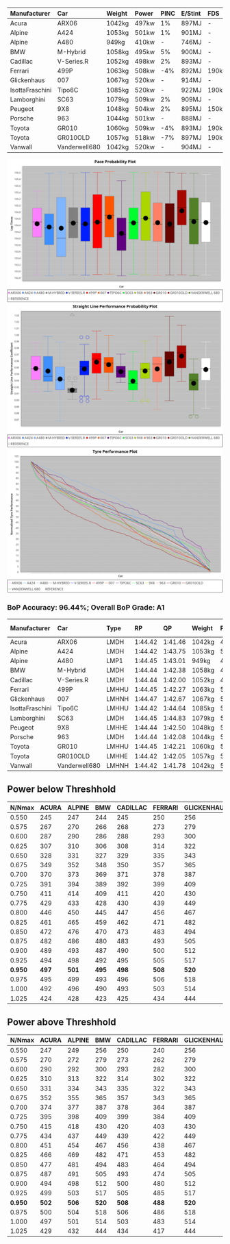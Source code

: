 |Manufacturer|Car|Weight|Power|PINC|E/Stint|FDS|
|:-|:-|:-|:-|:-|:-|:-|
|Acura|ARX06|1042kg|497kw|1%|897MJ|-|
|Alpine|A424|1053kg|501kw|1%|901MJ|-|
|Alpine|A480|949kg|410kw|-|746MJ|-|
|BMW|M-Hybrid|1058kg|495kw|5%|900MJ|-|
|Cadillac|V-Series.R|1052kg|498kw|2%|893MJ|-|
|Ferrari|499P|1063kg|508kw|-4%|892MJ|190kph|
|Glickenhaus|007|1067kg|520kw|-|914MJ|-|
|IsottaFraschini|Tipo6C|1085kg|520kw|-|922MJ|190kph|
|Lamborghini|SC63|1079kg|509kw|2%|909MJ|-|
|Peugeot|9X8|1048kg|504kw|2%|895MJ|150kph|
|Porsche|963|1044kg|501kw|-|888MJ|-|
|Toyota|GR010|1060kg|509kw|-4%|893MJ|190kph|
|Toyota|GR010OLD|1057kg|518kw|-7%|897MJ|190kph|
|Vanwall|Vanderwell680|1042kg|520kw|-|904MJ|-|

![PACECHART](./IMG/AUTO.png)
![STRAIGHTLINEPERFORMANCECHART](./IMG/AUTO_sp.png)
![TYREPERFORMANCECHART](./IMG/AUTO_tw.png)

### BoP Accuracy: 96.44%; Overall BoP Grade: A1
|Manufacturer|Car|Type|RP|QP|Weight|Power¹|Threshhold|PINC|Power²|E/Stint|AVG Vmax|FDS|RDLC|L/Stint|BOP-Grade|ModelAccuracy|ModelPoints|Match%|
|:-|:-|:-|:-|:-|:-|:-|:-|:-|:-|:-|:-|:-|:-|:-|:-|:-|:-|:-|
|Acura|ARX06|LMDH|1:44.42|1:41.46|1042kg|497kw|210.0kph|1%|502kw|897MJ|294.18kph|-|1.02|33|+B2|100.00%|995|80.27%|
|Alpine|A424|LMDH|1:44.42|1:43.75|1053kg|501kw|210.0kph|1%|506kw|901MJ|293.46kph|-|1.01|33|~A1|80.53%|517|99.36%|
|Alpine|A480|LMP1|1:44.45|1:43.01|949kg|410kw|210.0kph|-|410kw|746MJ|289.00kph|-|0.97|31|~A1|59.62%|840|100.00%|
|BMW|M-Hybrid|LMDH|1:44.44|1:42.38|1058kg|495kw|210.0kph|5%|520kw|900MJ|290.37kph|-|1.01|33|~A1|98.60%|1690|96.62%|
|Cadillac|V-Series.R|LMDH|1:44.44|1:42.00|1052kg|498kw|210.0kph|2%|508kw|893MJ|293.56kph|-|1.01|33|~A1|88.58%|2033|98.40%|
|Ferrari|499P|LMHHU|1:44.45|1:42.27|1063kg|508kw|210.0kph|-4%|488kw|892MJ|294.43kph|190kph|1.03|33|~A1|84.67%|2303|100.00%|
|Glickenhaus|007|LMHNH|1:44.47|1:42.67|1067kg|520kw|0.0kph|-|520kw|914MJ|295.61kph|-|0.92|33|~A1|96.64%|1639|100.00%|
|IsottaFraschini|Tipo6C|LMHHU|1:44.42|1:44.64|1085kg|520kw|210.0kph|-|520kw|922MJ|293.32kph|190kph|1.03|33|+B1|66.67%|96|88.51%|
|Lamborghini|SC63|LMDH|1:44.45|1:44.83|1079kg|509kw|210.0kph|2%|519kw|909MJ|290.96kph|-|1.01|33|+B1|96.77%|419|87.06%|
|Peugeot|9X8|LMHHE|1:44.44|1:42.50|1048kg|504kw|210.0kph|2%|514kw|895MJ|293.33kph|150kph|1.01|33|~A1|87.16%|2572|100.00%|
|Porsche|963|LMDH|1:44.44|1:42.08|1044kg|501kw|210.0kph|-|501kw|888MJ|293.99kph|-|1.02|33|~A1|93.05%|5740|100.00%|
|Toyota|GR010|LMHHU|1:44.45|1:42.21|1060kg|509kw|210.0kph|-4%|489kw|893MJ|294.65kph|190kph|1.03|33|~A1|90.17%|3255|100.00%|
|Toyota|GR010OLD|LMHHE|1:44.42|1:42.05|1057kg|518kw|210.0kph|-7%|482kw|897MJ|295.98kph|190kph|1.03|33|~A1|85.24%|1322|100.00%|
|Vanwall|Vanderwell680|LMHNH|1:44.42|1:41.78|1042kg|520kw|0.0kph|-|520kw|904MJ|291.27kph|-|1.00|33|~A1|91.33%|611|100.00%|

## Power below Threshhold
|N/Nmax|ACURA|ALPINE|BMW|CADILLAC|FERRARI|GLICKENHAUS|ISOTTAFRASCHINI|LAMBORGHINI|PEUGEOT|PORSCHE|TOYOTA|TOYOTA|VANWALL|​|RPM|A480|
|:-|:-|:-|:-|:-|:-|:-|:-|:-|:-|:-|:-|:-|:-|:-|:-|:-|
|0.550|245|247|244|245|250|256|256|251|248|247|251|255|256|​|--|-|
|0.575|267|270|266|268|273|279|279|274|271|270|274|278|279|​|--|-|
|0.600|287|290|286|288|293|300|300|294|291|290|294|299|300|​|--|-|
|0.625|307|310|306|308|314|322|322|315|312|310|315|321|322|​|--|-|
|0.650|328|331|327|329|335|343|343|336|333|331|336|342|343|​|--|-|
|0.675|349|352|348|350|357|365|365|357|354|352|357|364|365|​|--|-|
|0.700|370|373|369|371|378|387|387|379|375|373|379|386|387|​|--|-|
|0.725|391|394|389|392|399|409|409|400|396|394|400|407|409|​|--|-|
|0.750|411|414|409|411|420|430|430|421|416|414|421|428|430|​|--|-|
|0.775|429|433|428|430|439|449|449|440|435|433|440|447|449|​|5000|241|
|0.800|446|450|445|447|456|467|467|457|453|450|457|465|467|​|5500|284|
|0.825|461|465|459|462|471|482|482|472|468|465|472|480|482|​|6000|318|
|0.850|472|476|470|473|483|494|494|484|479|476|484|492|494|​|6500|359|
|0.875|482|486|480|483|493|505|505|494|489|486|494|503|505|​|7000|401|
|0.900|489|493|487|490|500|512|512|501|496|493|501|510|512|​|7500|411|
|0.925|494|498|492|495|505|517|517|506|501|498|506|515|517|​|8000|407|
|**0.950**|**497**|**501**|**495**|**498**|**508**|**520**|**520**|**509**|**504**|**501**|**509**|**518**|**520**|**​**|**8500**|**410**|
|0.975|495|499|493|496|506|518|518|507|502|499|507|516|518|​|9000|205|
|1.000|492|496|490|493|503|514|514|504|499|496|504|512|514|​|--|-|
|1.025|424|428|423|425|434|444|444|435|430|428|435|442|444|​|--|-|

## Power above Threshhold
|N/Nmax|ACURA|ALPINE|BMW|CADILLAC|FERRARI|GLICKENHAUS|ISOTTAFRASCHINI|LAMBORGHINI|PEUGEOT|PORSCHE|TOYOTA|TOYOTA|VANWALL|​|RPM|A480|
|:-|:-|:-|:-|:-|:-|:-|:-|:-|:-|:-|:-|:-|:-|:-|:-|:-|
|0.550|247|249|256|250|240|256|256|256|253|247|241|237|256|​|--|-|
|0.575|270|272|279|273|262|279|279|279|276|270|263|259|279|​|--|-|
|0.600|290|292|300|293|282|300|300|299|297|290|282|278|300|​|--|-|
|0.625|310|313|322|314|302|322|322|321|318|310|302|298|322|​|--|-|
|0.650|331|334|343|335|322|343|343|342|339|331|323|318|343|​|--|-|
|0.675|352|355|365|357|343|365|365|364|361|352|343|338|365|​|--|-|
|0.700|374|377|387|378|364|387|387|386|383|373|364|359|387|​|--|-|
|0.725|395|398|409|399|384|409|409|408|404|394|385|380|409|​|--|-|
|0.750|415|418|430|420|403|430|430|429|425|414|404|399|430|​|--|-|
|0.775|434|437|449|439|422|449|449|448|444|433|423|417|449|​|5000|241|
|0.800|451|454|467|456|438|467|467|466|462|450|439|433|467|​|5500|284|
|0.825|466|469|482|471|453|482|482|481|477|465|454|447|482|​|6000|318|
|0.850|477|481|494|483|464|494|494|493|488|476|465|458|494|​|6500|359|
|0.875|487|491|505|493|474|505|505|504|499|486|475|468|505|​|7000|401|
|0.900|494|498|512|500|480|512|512|511|506|493|481|474|512|​|7500|411|
|0.925|499|503|517|505|485|517|517|516|511|498|486|479|517|​|8000|407|
|**0.950**|**502**|**506**|**520**|**508**|**488**|**520**|**520**|**519**|**514**|**501**|**489**|**482**|**520**|**​**|**8500**|**410**|
|0.975|500|504|518|506|486|518|518|517|512|499|487|480|518|​|9000|205|
|1.000|497|501|514|503|483|514|514|513|508|496|484|477|514|​|--|-|
|1.025|429|432|444|434|417|444|444|443|439|428|418|412|444|​|--|-|
